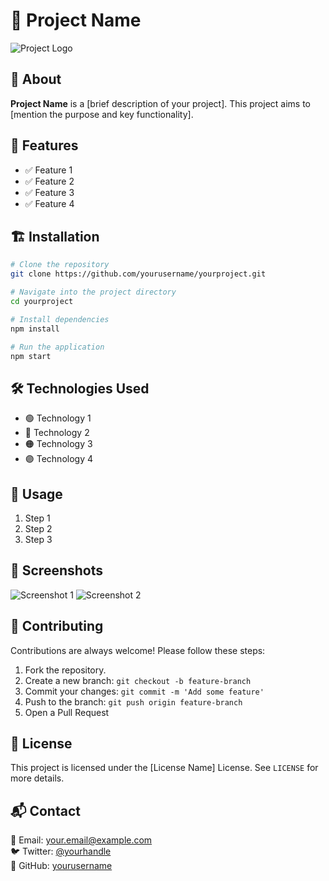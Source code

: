 # 🚀 Project Name

![Project Logo](https://via.placeholder.com/150)

## 📌 About

**Project Name** is a [brief description of your project]. This project aims to [mention the purpose and key functionality].

## 🎯 Features

- ✅ Feature 1
- ✅ Feature 2
- ✅ Feature 3
- ✅ Feature 4

## 🏗️ Installation

```bash
# Clone the repository
git clone https://github.com/yourusername/yourproject.git

# Navigate into the project directory
cd yourproject

# Install dependencies
npm install

# Run the application
npm start
```

## 🛠️ Technologies Used

- 🟢 Technology 1
- 🔵 Technology 2
- 🟠 Technology 3
- 🟣 Technology 4

## 📖 Usage

1. Step 1
2. Step 2
3. Step 3

## 🎨 Screenshots

![Screenshot 1](https://via.placeholder.com/600x400)
![Screenshot 2](https://via.placeholder.com/600x400)

## 🤝 Contributing

Contributions are always welcome! Please follow these steps:

1. Fork the repository.
2. Create a new branch: `git checkout -b feature-branch`
3. Commit your changes: `git commit -m 'Add some feature'`
4. Push to the branch: `git push origin feature-branch`
5. Open a Pull Request

## 📜 License

This project is licensed under the [License Name] License. See `LICENSE` for more details.

## 📬 Contact

📧 Email: your.email@example.com  
🐦 Twitter: [@yourhandle](https://twitter.com/yourhandle)  
📂 GitHub: [yourusername](https://github.com/yourusername)
